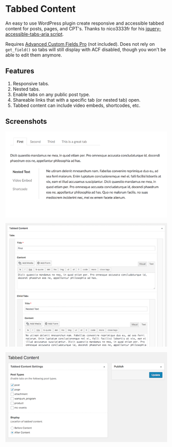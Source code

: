 # Tabbed Content
An easy to use WordPress plugin create responsive and accessible tabbed content for posts, pages, and CPT's. Thanks to nico3333fr for his [jquery-accessible-tabs-aria script](https://github.com/nico3333fr/jquery-accessible-tabs-aria).

Requires [Advanced Custom Fields Pro](https://advancedcustomfields.com/pro/) (not included). Does not rely on `get_field()` so tabs will still display with ACF disabled, though you won't be able to edit them anymore.

## Features
1. Responsive tabs.
1. Nested tabs.
1. Enable tabs on any public post type.
1. Shareable links that with a specific tab (or nested tab) open.
1. Tabbed content can include video embeds, shortcodes, etc.

## Screenshots
![alt text](/assets/images/acf-tabbed-content.gif "Tabbed Content preview")

![alt text](/assets/images/acf-tabbed-content-metabox.png "Tabbed Content metabox")

![alt text](/assets/images/acf-tabbed-content-settings.png "Tabbed Content settings")



